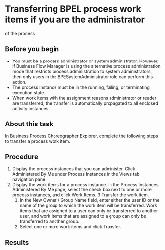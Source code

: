<!-- image -->

# Transferring BPEL process work items if you are the administrator
of the process

## Before you begin

- You must be a process administrator or system administrator. However,
if Business Flow Manager is using the alternative process administration
mode that restricts process administration to system administrators,
then only users in the BPESystemAdministrator role can perform this
action.
- The process instance must be in the running, failing, or terminating
execution state.
- When work items with the assignment reasons administrator or reader are
transferred, the transfer is automatically propagated to all enclosed
activity instances.

## About this task

In Business Process Choreographer Explorer, complete the
following steps to transfer a process work item.

## Procedure

1. Display the process instances that you can administer.
Click Administered By Me under Process
Instances in the Views tab navigation
pane.
2. Display the work items for a process instance. In
the Process Instances Administered By Me page, select the check box
next to one or more process instances, and click Work Items.
3 Transfer the work item.
    1. In the New Owner / Group Name field,
enter either the user ID or the name of the group to which the work
item will be transferred. Work items that are assigned to a user can
only be transferred to another user, and work items that are assigned
to a group can only be transferred to another group.
    2. Select one or more work items and click Transfer.

## Results

<!-- image -->